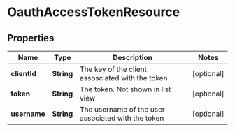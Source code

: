 
# OauthAccessTokenResource

## Properties
Name | Type | Description | Notes
------------ | ------------- | ------------- | -------------
**clientId** | **String** | The key of the client assosciated with the token |  [optional]
**token** | **String** | The token.  Not shown in list view |  [optional]
**username** | **String** | The username of the user associated with the token |  [optional]



